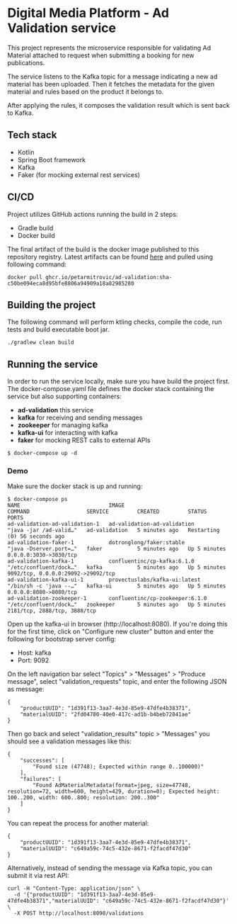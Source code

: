 # Digital Media Platform - Ad Validation service

This project represents the microservice responsible for validating Ad Material attached to request when submitting a booking for new publications.

The service listens to the Kafka topic for a message indicating a new ad material has been uploaded. 
Then it fetches the metadata for the given material and rules based on the product it belongs to.

After applying the rules, it composes the validation result which is sent back to Kafka.

## Tech stack

* Kotlin 
* Spring Boot framework
* Kafka
* Faker (for mocking external rest services)

## CI/CD

Project utilizes GitHub actions running the build in 2 steps:
* Gradle build
* Docker build

The final artifact of the build is the docker image published to this repository registry. 
Latest artifacts can be found [here](https://github.com/petarmitrovic/ad-validation/pkgs/container/ad-validation) and pulled using following command:
```
docker pull ghcr.io/petarmitrovic/ad-validation:sha-c50be094eca8d95bfe8806a94909a18a82985280
```
## Building the project

The following command will perform ktling checks, compile the code, run tests and build executable boot jar.
```
./gradlew clean build
```

## Running the service

In order to run the service locally, make sure you have build the project first. 
The docker-compose.yaml file defines the docker stack containing the service but also supporting containers:
- **ad-validation** this service
- **kafka** for receiving and sending messages 
- **zookeeper** for managing kafka
- **kafka-ui** for interacting with kafka
- **faker** for mocking REST calls to external APIs

```
$ docker-compose up -d
```

### Demo
Make sure the docker stack is up and running: 
```
$ docker-compose ps
NAME                            IMAGE                             COMMAND                  SERVICE         CREATED         STATUS                          PORTS
ad-validation-ad-validation-1   ad-validation-ad-validation       "java -jar /ad-valid…"   ad-validation   5 minutes ago   Restarting (0) 56 seconds ago   
ad-validation-faker-1           dotronglong/faker:stable          "java -Dserver.port=…"   faker           5 minutes ago   Up 5 minutes                    0.0.0.0:3030->3030/tcp
ad-validation-kafka-1           confluentinc/cp-kafka:6.1.0       "/etc/confluent/dock…"   kafka           5 minutes ago   Up 5 minutes                    9092/tcp, 0.0.0.0:29092->29092/tcp
ad-validation-kafka-ui-1        provectuslabs/kafka-ui:latest     "/bin/sh -c 'java --…"   kafka-ui        5 minutes ago   Up 5 minutes                    0.0.0.0:8080->8080/tcp
ad-validation-zookeeper-1       confluentinc/cp-zookeeper:6.1.0   "/etc/confluent/dock…"   zookeeper       5 minutes ago   Up 5 minutes                    2181/tcp, 2888/tcp, 3888/tcp
```

Open up the kafka-ui in browser (http://localhost:8080).
If you're doing this for the first time, click on "Configure new cluster" button and enter the following for bootstrap server config:
* Host: kafka
* Port: 9092

On the left navigation bar select "Topics" > "Messages" > "Produce message", select "validation_requests" topic, 
and enter the following JSON as message:
```
{
    "productUUID": "1d391f13-3aa7-4e3d-85e9-47dfe4b38371",
    "materialUUID": "2fd04780-40e0-417c-ad1b-b4beb72841ae"
}
```

Then go back and select "validation_results" topic > "Messages" you should see a validation messages like this:
```
{
	"successes": [
		"Found size (47748); Expected within range 0..100000)"
	],
	"failures": [
		"Found AdMaterialMetadata(format=jpeg, size=47748, resolution=72, width=600, height=429, duration=0); Expected height: 100..200, width: 600..800; resolution: 200..300"
	]
}
```

You can repeat the process for another material:
```
{
    "productUUID": "1d391f13-3aa7-4e3d-85e9-47dfe4b38371",
    "materialUUID": "c649a59c-74c5-432e-8671-f2facdf47d30"
}
```

Alternatively, instead of sending the message via Kafka topic, you can submit it via rest API:
```
curl -H "Content-Type: application/json" \
  -d '{"productUUID": "1d391f13-3aa7-4e3d-85e9-47dfe4b38371","materialUUID": "c649a59c-74c5-432e-8671-f2facdf47d30"}' \
  -X POST http://localhost:8090/validations
```